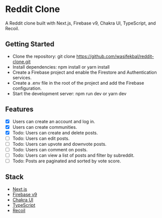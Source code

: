 # Reddit Clone
A Reddit clone built with Next.js, Firebase v9, Chakra UI, TypeScript, and Recoil.

## Getting Started
- Clone the repository: git clone https://github.com/wasifekbal/reddit-clone.git
- Install dependencies: npm install or yarn install
- Create a Firebase project and enable the Firestore and Authentication services.
- Create a .env file in the root of the project and add the Firebase configuration.
- Start the development server: npm run dev or yarn dev

## Features
- [x] Users can create an account and log in.
- [x] Users can create communities.
- [x] Todo: Users can create and delete posts.
- [ ] Todo: Users can edit posts.
- [ ] Todo: Users can upvote and downvote posts.
- [ ] Todo: Users can comment on posts.
- [ ] Todo: Users can view a list of posts and filter by subreddit.
- [ ] Todo: Posts are paginated and sorted by vote score.

## Stack
- [Next.js](https://nextjs.org/)
- [Firebase v9](https://firebase.google.com/)
- [Chakra UI](https://chakra-ui.com/)
- [TypeScript](https://www.typescriptlang.org/)
- [Recoil](https://recoiljs.org/)

